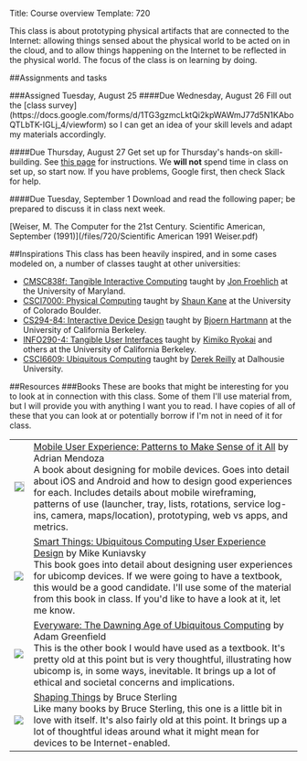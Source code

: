 Title: Course overview
Template: 720

This class is about prototyping physical artifacts that are connected
to the Internet: allowing things sensed about the physical world to be
acted on in the cloud, and to allow things happening on the Internet
to be reflected in the physical world. The focus of the class is on
learning by doing.

##Assignments and tasks
<div class="assignment">
###Assigned Tuesday, August 25
####Due Wednesday, August 26
Fill out the [class
survey](https://docs.google.com/forms/d/1TG3gzmcLktQi2kpWAWmJ77d5N1KAboQTLbTK-IGLj_4/viewform)
so I can get an idea of your skill levels and adapt my materials
accordingly.

####Due Thursday, August 27
Get set up for Thursday's hands-on skill-building. See [this
page](a1setup.html) for instructions. We **will not** spend time in
class on set up, so start now. If you have problems, Google first,
then check Slack for help.

####Due Tuesday, September 1
Download and read the following paper; be prepared to discuss it in
class next week.

[Weiser, M. The Computer for the 21st Century. Scientific American,
September (1991)](/files/720/Scientific American 1991 Weiser.pdf)
</div>


##Inspirations
This class has been heavily inspired, and in some cases modeled on, a
number of classes taught at other universities:

- [CMSC838f: Tangible Interactive
	Computing](http://cmsc838f-s15.wikispaces.com)
	taught by [Jon Froehlich](http://www.cs.umd.edu/~jonf/) at the University of Maryland.
- [CSCI7000: Physical
	Computing](https://trello.com/b/dserApBq/cu-physical-computing)
	taught by [Shaun Kane](http://shaunkane.info) at the University of
	Colorado Boulder.
- [CS294-84: Interactive Device
	Design](http://husk.eecs.berkeley.edu/courses/cs294-84-fall14/index.php/Main_Page)
	taught by [Bjoern Hartmann](http://www.cs.berkeley.edu/~bjoern/)
	at the University of California Berkeley.
- [INFO290-4: Tangible User
	Interfaces](http://courses.ischool.berkeley.edu/i290-4/f08/index.html)
	taught by [Kimiko Ryokai](http://people.ischool.berkeley.edu/~kimiko/) and others 
	at the University of California Berkeley.
- [CSCI6609: Ubiquitous
	Computing](https://web.cs.dal.ca/~reilly/CSCI6609/) taught by [Derek
	Reilly](https://web.cs.dal.ca/~reilly) at Dalhousie University.


##Resources
###Books
These are books that might be interesting for you to look at in
connection with this class. Some of them I'll use material from, but
I will provide you with anything I want you to read. I have copies of
all of these that you can look at or potentially borrow if I'm not in
need of it for class.

<table class='books table-condensed'>
	<tr>
		<td>
			<img src='http://ecx.images-amazon.com/images/I/41mOAC2Q0TL._SL150_.jpg'
			 style='border: 1px solid #ccc'>
		</td>
		<td>
			<a href='http://amzn.com/0124095143'>Mobile User Experience:
			Patterns to Make Sense of it All</a> by Adrian Mendoza<br>
			A book about designing for mobile devices. Goes into detail about
			iOS and Android and how to design good experiences for each.
			Includes details about mobile wireframing, patterns of use
			(launcher, tray, lists, rotations, service log-ins, camera,
			maps/location), prototyping, web vs apps, and metrics.
		</td>
	</tr>
	<tr>
		<td>
			<img src='http://ecx.images-amazon.com/images/I/41xZewejdDL._SL150_.jpg'>
		</td>
		<td>
			<a href='http://amzn.com/0123748992'>Smart Things: Ubiquitous
			Computing User Experience Design</a> by Mike Kuniavsky<br>
			This book goes into detail about designing user experiences for
			ubicomp devices. If we were going to have a textbook, this would
			be a good candidate. I'll use some of the material from this
			book in class. If you'd like to have a look at it, let me know.
		</td>
	</tr>
	<tr>
		<td>
			<img src='http://ecx.images-amazon.com/images/I/412LXOaIFkL._SL150_.jpg'>
		</td>
		<td>
			<a href='http://amzn.com/0321384016'>Everyware: The Dawning Age
			of Ubiquitous Computing</a> by Adam Greenfield<br>
			This is the other book I would have used as a textbook. It's
			pretty old at this point but is very thoughtful, illustrating
			how ubicomp is, in some ways, inevitable. It brings up a lot of
			ethical and societal concerns and implications.
		</td>
	</tr>
	<tr>
		<td>
			<img src='http://ecx.images-amazon.com/images/I/51CBf1RKZmL._SL150_.jpg'>
		</td>
		<td>
			<a href='http://amzn.com/0262693267'>Shaping Things</a> by Bruce
			Sterling<br>
			Like many books by Bruce Sterling, this one is a little bit in
			love with itself. It's also fairly old at this point. It brings
			up a lot of thoughtful ideas around what it might mean for
			devices to be Internet-enabled.
		</td>
	</tr>
</table>
